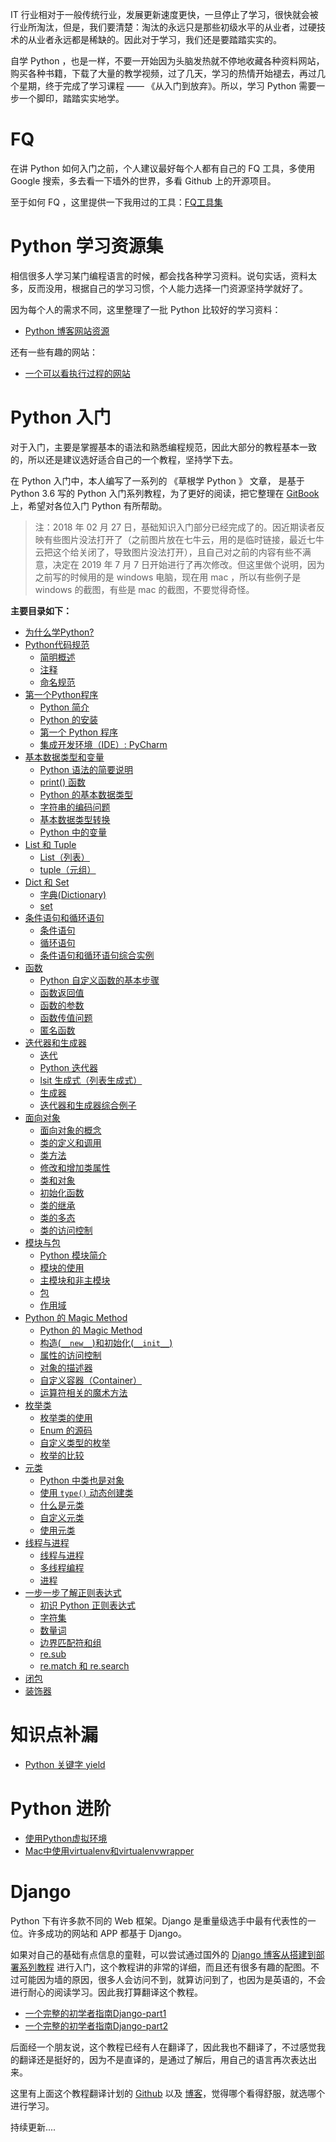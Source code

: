 IT 行业相对于一般传统行业，发展更新速度更快，一旦停止了学习，很快就会被行业所淘汰，但是，我们要清楚：淘汰的永远只是那些初级水平的从业者，过硬技术的从业者永远都是稀缺的。因此对于学习，我们还是要踏踏实实的。


自学 Python ，也是一样，不要一开始因为头脑发热就不停地收藏各种资料网站，购买各种书籍，下载了大量的教学视频，过了几天，学习的热情开始褪去，再过几个星期，终于完成了学习课程 —— 《从入门到放弃》。所以，学习 Python 需要一步一个脚印，踏踏实实地学。



# FQ

在讲 Python 如何入门之前，个人建议最好每个人都有自己的 FQ 工具，多使用 Google 搜索，多去看一下墙外的世界，多看 Github 上的开源项目。

至于如何 FQ ，这里提供一下我用过的工具：[FQ工具集](/Res/FQ.md)



# Python 学习资源集

相信很多人学习某门编程语言的时候，都会找各种学习资料。说句实话，资料太多，反而没用，根据自己的学习习惯，个人能力选择一门资源坚持学就好了。

因为每个人的需求不同，这里整理了一批 Python 比较好的学习资料：

* [Python 博客网站资源](/Res/Python博客网站资源.md)

还有一些有趣的网站：

* [一个可以看执行过程的网站](http://www.pythontutor.com/visualize.html#mode=edit)



# Python 入门

对于入门，主要是掌握基本的语法和熟悉编程规范，因此大部分的教程基本一致的，所以还是建议选好适合自己的一个教程，坚持学下去。

在 Python 入门中，本人编写了一系列的 《草根学 Python 》 文章， 是基于 Python 3.6 写的 Python 入门系列教程，为了更好的阅读，把它整理在 [GitBook](https://www.readwithu.com/) 上，希望对各位入门 Python 有所帮助。

>注：2018 年 02 月 27 日，基础知识入门部分已经完成了的。因近期读者反映有些图片没法打开了（之前图片放在七牛云，用的是临时链接，最近七牛云把这个给关闭了，导致图片没法打开），且自己对之前的内容有些不满意，决定在 2019 年 7 月 7 日开始进行了再次修改。但这里做个说明，因为之前写的时候用的是 windows 电脑，现在用 mac ，所以有些例子是 windows 的截图，有些是 mac 的截图，不要觉得奇怪。

**主要目录如下：**

* [为什么学Python?](/Article/PythonBasis/python0/WhyStudyPython.md)
* [Python代码规范](/Article/codeSpecification/codeSpecification_Preface.md)
  - [简明概述](/Article/codeSpecification/codeSpecification_first.md)
  - [注释](/Article/codeSpecification/codeSpecification_second.md)
  - [命名规范](/Article/codeSpecification/codeSpecification_third.md)
* [第一个Python程序](/Article/PythonBasis/python1/Preface.md)
  - [Python 简介](/Article/PythonBasis/python1/Introduction.md)
  - [Python 的安装](/Article/PythonBasis/python1/Installation.md)
  - [第一个 Python 程序](/Article/PythonBasis/python1/The_first_procedure.md)
  - [集成开发环境（IDE）: PyCharm](/Article/PythonBasis/python1/IDE.md)
* [基本数据类型和变量](/Article/PythonBasis/python2/Preface.md)
  - [Python 语法的简要说明](/Article/PythonBasis/python2/Grammar.md)
  - [print() 函数](/Article/PythonBasis/python2/print.md)
  - [Python 的基本数据类型](/Article/PythonBasis/python2/Type_of_data.md)
  - [字符串的编码问题](/Article/PythonBasis/python2/StringCoding.md)
  - [基本数据类型转换](/Article/PythonBasis/python2/Type_conversion.md)
  - [Python 中的变量](/Article/PythonBasis/python2/Variable.md)
* [List 和 Tuple](/Article/PythonBasis/python3/Preface.md)
  - [List（列表）](/Article/PythonBasis/python3/List.md)
  - [tuple（元组）](/Article/PythonBasis/python3/tuple.md)
* [ Dict 和 Set](/Article/PythonBasis/python4/Preface.md)
  - [字典(Dictionary)](/Article/PythonBasis/python4/Dict.md)
  - [set](/Article/PythonBasis/python4/Set.md)
* [条件语句和循环语句](/Article/PythonBasis/python5/Preface.md)
  - [条件语句](/Article/PythonBasis/python5/If.md)
  - [循环语句](/Article/PythonBasis/python5/Cycle.md)
  - [条件语句和循环语句综合实例](/Article/PythonBasis/python5/Example.md)
* [函数](/Article/PythonBasis/python6/Preface.md)
  - [Python 自定义函数的基本步骤](/Article/PythonBasis/python6/1.md)
  - [函数返回值](/Article/PythonBasis/python6/2.md)
  - [函数的参数](/Article/PythonBasis/python6/3.md)
  - [函数传值问题](/Article/PythonBasis/python6/4.md)
  - [匿名函数](/Article/PythonBasis/python6/5.md)
* [迭代器和生成器](/Article/PythonBasis/python7/Preface.md)
  - [迭代](/Article/PythonBasis/python7/1.md)
  - [Python 迭代器](/Article/PythonBasis/python7/2.md)
  - [lsit 生成式（列表生成式）](/Article/PythonBasis/python7/3.md)
  - [生成器](/Article/PythonBasis/python7/4.md)
  - [迭代器和生成器综合例子](/Article/PythonBasis/python7/5.md)
* [面向对象](/Article/PythonBasis/python8/Preface.md)
  - [面向对象的概念](/Article/PythonBasis/python8/1.md)
  - [类的定义和调用](/Article/PythonBasis/python8/2.md)
  - [类方法](/Article/PythonBasis/python8/3.md)
  - [修改和增加类属性](/Article/PythonBasis/python8/4.md)
  - [类和对象](/Article/PythonBasis/python8/5.md)
  - [初始化函数](/Article/PythonBasis/python8/6.md)
  - [类的继承](/Article/PythonBasis/python8/7.md)
  - [类的多态](/Article/PythonBasis/python8/8.md)
  - [类的访问控制](/Article/PythonBasis/python8/9.md)
* [模块与包](/Article/PythonBasis/python9/Preface.md)
  - [Python 模块简介](/Article/PythonBasis/python9/1.md)
  - [模块的使用](/Article/PythonBasis/python9/2.md)
  - [主模块和非主模块](/Article/PythonBasis/python9/3.md)
  - [包](/Article/PythonBasis/python9/4.md)
  - [作用域](/Article/PythonBasis/python9/5.md)
* [Python 的 Magic Method](/Article/python10/Preface.md)
  - [Python 的 Magic Method](/Article/python10/1.md)
  - [构造(`__new__`)和初始化(`__init__`)](/Article/python10/2.md)
  - [属性的访问控制](/Article/python10/3.md)
  - [对象的描述器](/Article/python10/4.md)
  - [自定义容器（Container）](/Article/python10/5.md)
  - [运算符相关的魔术方法](/Article/python10/6.md)
* [枚举类](/Article/python11/Preface.md)
  - [枚举类的使用](/Article/python11/1.md)
  - [Enum 的源码](/Article/python11/2.md)
  - [自定义类型的枚举](/Article/python11/3.md)
  - [枚举的比较](/Article/python11/4.md)
* [元类](/Article/python12/Preface.md)
  - [Python 中类也是对象](/Article/python12/1.md)
  - [使用 `type()` 动态创建类](/Article/python12/2.md)
  - [什么是元类](/Article/python12/3.md)
  - [自定义元类](/Article/python12/4.md)
  - [使用元类](/Article/python12/5.md)
* [线程与进程](/Article/python13/Preface.md)
  - [线程与进程](/Article/python13/1.md)
  - [多线程编程](/Article/python13/2.md)
  - [进程](/Article/python13/3.md)
* [一步一步了解正则表达式](/Article/python14/Preface.md)
    - [初识 Python 正则表达式](/Article/python14/1.md)
    - [字符集](/Article/python14/2.md)
    - [数量词](/Article/python14/3.md)
    - [边界匹配符和组](/Article/python14/4.md)
    - [re.sub](/Article/python14/5.md)
    - [re.match 和 re.search](/Article/python14/6.md)
* [闭包](/Article/python15/1.md)
* [装饰器](/Article/python16/1.md)



# 知识点补漏
* [Python 关键字 yield](/Article/supplement/Python关键字yield.md)



# Python 进阶

* [使用Python虚拟环境](/Article/advanced/使用Python虚拟环境.md)
* [Mac中使用virtualenv和virtualenvwrapper](/Article/advanced/Mac中使用virtualenv和virtualenvwrapper.md)


# Django

Python 下有许多款不同的 Web 框架。Django 是重量级选手中最有代表性的一位。许多成功的网站和 APP 都基于 Django。

如果对自己的基础有点信息的童鞋，可以尝试通过国外的 [Django 博客从搭建到部署系列教程](https://simpleisbetterthancomplex.com/series/2017/09/04/a-complete-beginners-guide-to-django-part-1.html) 进行入门，这个教程讲的非常的详细，而且还有很多有趣的配图。不过可能因为墙的原因，很多人会访问不到，就算访问到了，也因为是英语的，不会进行耐心的阅读学习。因此我打算翻译这个教程。

* [一个完整的初学者指南Django-part1](/Article/django/一个完整的初学者指南Django-part1.md)
* [一个完整的初学者指南Django-part2](/Article/django/一个完整的初学者指南Django-part2.md)

后面经一个朋友说，这个教程已经有人在翻译了，因此我也不翻译了，不过感觉我的翻译还是挺好的，因为不是直译的，是通过了解后，用自己的语言再次表达出来。

这里有上面这个教程翻译计划的 [Github](https://github.com/wzhbingo/django-beginners-guide) 以及 [博客](https://www.cloudcrossing.xyz/post/20/)，觉得哪个看得舒服，就选哪个进行学习。



持续更新....


